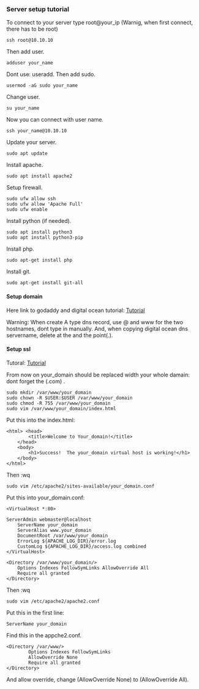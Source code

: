 ### Server setup tutorial

To connect to your server type root@your_ip (Warnig, when first connect, there has to be root)

```
ssh root@10.10.10
```
Then add user.
```
adduser your_name
```
Dont use: useradd.
Then add sudo.
```
usermod -aG sudo your_name
```
Change user.
```
su your_name
```
Now you can connect with user name.
```
ssh your_name@10.10.10
```
Update your server.
```
sudo apt update
```
Install apache.
```
sudo apt install apache2
```
Setup firewall.
```
sudo ufw allow ssh
sudo ufw allow 'Apache Full'
sudo ufw enable
```
Install python (if needed).
```
sudo apt install python3
sudo apt install python3-pip
```
Install php.
```
sudo apt-get install php
```
Install git.
```
sudo apt-get install git-all
```
#### Setup domain
Here link to godaddy and digital ocean tutorial: [Tutorial](https://medium.com/@seanconrad_25426/connecting-a-godaddy-domain-to-a-digitalocean-droplet-cb1ed5662d58)

Warning: When create A type dns record, use @ and www for the two hostnames, dont type in manually.
And, when copying digital ocean dns servername, delete at the and the point(.).

#### Setup ssl
Tutoral: [Tutorial](https://www.digitalocean.com/community/tutorials/how-to-secure-apache-with-let-s-encrypt-on-ubuntu-20-04-de)

From now on your_domain should be replaced width your whole damain: dont forget the (.com) .

```
sudo mkdir /var/www/your_domain
sudo chown -R $USER:$USER /var/www/your_domain
sudo chmod -R 755 /var/www/your_domain
sudo vim /var/www/your_domain/index.html
```
Put this into the index.html:
```
<html> <head>
        <title>Welcome to Your_domain!</title>
    </head>
    <body>
        <h1>Success!  The your_domain virtual host is working!</h1>
    </body>
</html>
```
Then :wq
```
sudo vim /etc/apache2/sites-available/your_domain.conf
```
Put this into your_domain.conf:
```
<VirtualHost *:80>
       
ServerAdmin webmaster@localhost
    ServerName your_domain
    ServerAlias www.your_domain
    DocumentRoot /var/www/your_domain
    ErrorLog ${APACHE_LOG_DIR}/error.log
    CustomLog ${APACHE_LOG_DIR}/access.log combined
</VirtualHost>

<Directory /var/www/your_domain/>
    Options Indexes FollowSymLinks AllowOverride All
    Require all granted
</Directory>
```
Then :wq

```
sudo vim /etc/apache2/apache2.conf
```
Put this in the first line:
```
ServerName your_domain
```
Find this in the appche2.conf.
```
<Directory /var/www/>
        Options Indexes FollowSymLinks
        AllowOverride None
        Require all granted
</Directory>
```
And allow override, change (AllowOverride None) to (AllowOverride All).
